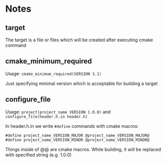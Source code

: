 # Notes
## target
The target is a file or files which will be created after executing cmake command
## cmake_minimum_required
Usage: `cmake_minimum_required(VERSION 3.1)`

Just specifying minimal version which is acceptable for building a target
## configure_file
Usage: `project(project_name VERSION 1.0.0)` and `configure_file(header.h.in header.h)`

In header.h.in we write `#define` commands with cmake macros:
```
#define project_name_VERSION_MAJOR @project_name_VERSION_MAJOR@
#define project_name_VERSION_MINOR @project_name_VERSION_MINOR@
```

Things inside of @@ are cmake macros. While building, it will be replaced with specified string (e.g. 1.0.0)
